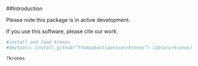 <!-- README.md is generated from README.Rmd. Please edit that file -->

\#\#Introduction

Please note this package is in active development.

If you use this software, please cite our work.

``` r
#install and load kronos
#devtools::install_github(“thomazbastiaanssen/kronos”) library(kronos)

?kronos
```
